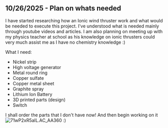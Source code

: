 <!--
  ===================    !!READ THIS NOTICE!!   ====================
  DO NOT edit this file manually. Your changes WILL BE OVERWRITTEN!
  This journal is auto generated and updated by Hack Club Blueprint.
  To edit this file, please edit your journal entries on Blueprint.
  ==================================================================
-->

## 10/26/2025 - Plan on whats needed  

I have started researching how an Ionic wind thruster work and what would be needed to execute this project. I've understood what is needed mainly through youtube videos and articles. I am also planning on meeting up with my physics teacher at school as his knowledge on ionic thrusters could very much assist me as I have no chemistry knowledge :)

What I need:

- Nickel strip
- High voltage generator
- Metal round ring
- Copper sulfate
- Copper metal sheet 
- Graphite spray
- Lithium Ion Battery
- 3D printed parts (design)
- Switch

I shall order the parts that I don't have now! And then begin working on it ![71wP2xR5aIL._AC_AA360_](https://blueprint.hackclub.com/user-attachments/blobs/proxy/eyJfcmFpbHMiOnsiZGF0YSI6NTU4NiwicHVyIjoiYmxvYl9pZCJ9fQ==--3589f39e253d4d8652e011f3b62476f21e5173ec/71wP2xR5aIL._AC_AA360_.jpg)
:)  

